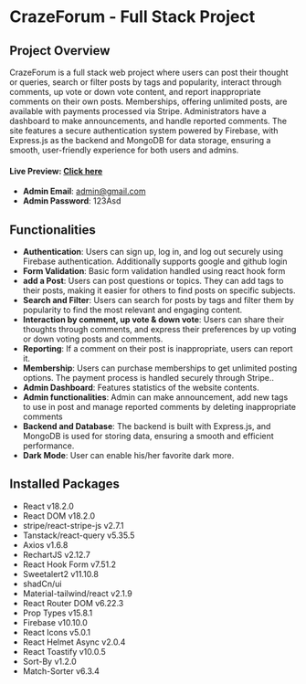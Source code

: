 # CrazeForum - Full Stack Project

## Project Overview


CrazeForum is a full stack web project where users can post their thought or queries, search or filter posts by tags and popularity, interact through comments, up vote or down vote content, and report inappropriate comments on their own posts. Memberships, offering unlimited posts, are available with payments processed via Stripe. Administrators have a dashboard to make announcements, and handle reported comments. The site features a secure authentication system powered by Firebase, with Express.js as the backend and MongoDB for data storage, ensuring a smooth, user-friendly experience for both users and admins.

#### Live Preview: [Click here](https://craze-forum.web.app)
- **Admin Email**: admin@gmail.com
- **Admin Password**: 123Asd

## Functionalities

- **Authentication**: Users can sign up, log in, and log out securely using Firebase authentication. Additionally supports google and github login
- **Form Validation**: Basic form validation handled using react hook form
- **add a Post**: Users can post questions or topics. They can add tags to their posts, making it easier for others to find posts on specific subjects.
- **Search and Filter**: Users can search for posts by tags and filter them by popularity to find the most relevant and engaging content.
- **Interaction by comment, up vote & down vote**: Users can share their thoughts through comments, and express their preferences by up voting or down voting posts and comments.
- **Reporting**: If a comment on their post is inappropriate, users can report it. 
- **Membership**: Users can purchase memberships to get unlimited posting options. The payment process is handled securely through Stripe..
- **Admin Dashboard**: Features statistics of the website contents.
- **Admin functionalities**: Admin can make announcement, add new tags to use in post and manage reported comments by deleting inappropriate comments
- **Backend and Database**:  The backend is built with Express.js, and MongoDB is used for storing data, ensuring a smooth and efficient performance.
- **Dark Mode**: User can enable his/her favorite dark more.

## Installed Packages

- React v18.2.0
- React DOM v18.2.0
- stripe/react-stripe-js v2.7.1
- Tanstack/react-query v5.35.5
- Axios v1.6.8
- RechartJS v2.12.7
- React Hook Form v7.51.2
- Sweetalert2 v11.10.8
- shadCn/ui
- Material-tailwind/react v2.1.9
- React Router DOM v6.22.3
- Prop Types v15.8.1
- Firebase v10.10.0
- React Icons v5.0.1
- React Helmet Async v2.0.4
- React Toastify v10.0.5
- Sort-By v1.2.0
- Match-Sorter v6.3.4